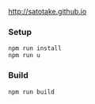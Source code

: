 http://satotake.github.io

### Setup
```
npm run install
npm run u
```

### Build
```
npm run build
```

